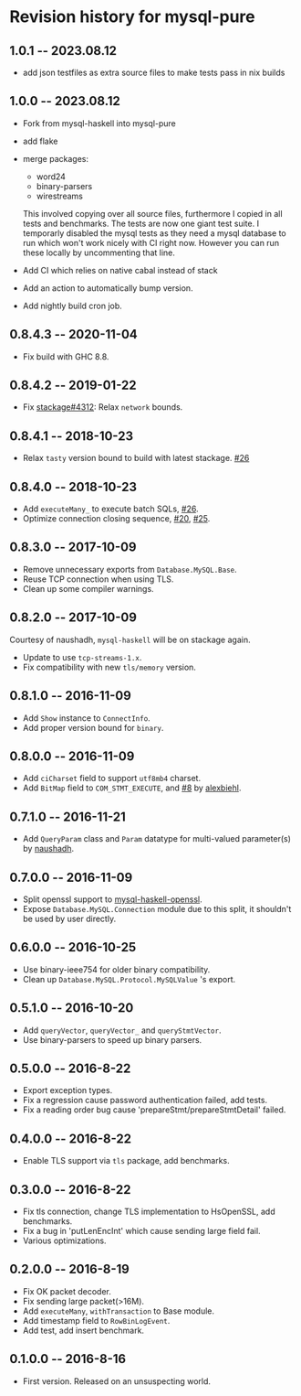 # Revision history for mysql-pure

## 1.0.1 -- 2023.08.12 
+ add json testfiles as extra source files to make tests pass in nix builds

## 1.0.0 -- 2023.08.12 

+ Fork from mysql-haskell into mysql-pure
+ add flake
+ merge packages:
  + word24
  + binary-parsers
  + wirestreams
  
  This involved copying over all source files,
  furthermore I copied in all tests and benchmarks.
  The tests are now one giant test suite.
  I temporarly disabled the mysql tests as they need a mysql
  database to run which won't work nicely with CI right now.
  However you can run these locally by uncommenting that line.
+ Add CI which relies on native cabal instead of stack
+ Add an action to automatically bump version.
+ Add nightly build cron job.

## 0.8.4.3 -- 2020-11-04

* Fix build with GHC 8.8.

## 0.8.4.2 -- 2019-01-22

* Fix [stackage#4312](https://github.com/commercialhaskell/stackage/issues/4312): Relax `network` bounds.

## 0.8.4.1 -- 2018-10-23

* Relax `tasty` version bound to build with latest stackage. [#26](https://github.com/winterland1989/mysql-haskell/pull/26)

## 0.8.4.0  -- 2018-10-23

* Add `executeMany_` to execute batch SQLs, [#26](https://github.com/winterland1989/mysql-haskell/issues/26).
* Optimize connection closing sequence, [#20](https://github.com/winterland1989/mysql-haskell/pull/20), [#25](https://github.com/winterland1989/mysql-haskell/pull/25).

## 0.8.3.0  -- 2017-10-09

* Remove unnecessary exports from `Database.MySQL.Base`.
* Reuse TCP connection when using TLS.
* Clean up some compiler warnings.

## 0.8.2.0  -- 2017-10-09

Courtesy of naushadh, `mysql-haskell` will be on stackage again.

* Update to use `tcp-streams-1.x`.
* Fix compatibility with new  `tls/memory` version.

## 0.8.1.0  -- 2016-11-09

* Add `Show` instance to `ConnectInfo`.
* Add proper version bound for `binary`.

## 0.8.0.0  -- 2016-11-09

* Add `ciCharset` field to support `utf8mb4` charset.
* Add `BitMap` field to `COM_STMT_EXECUTE`, and [#8](https://github.com/winterland1989/mysql-haskell/pull/8) by [alexbiehl](https://github.com/alexbiehl).

## 0.7.1.0 -- 2016-11-21

* Add `QueryParam` class and `Param` datatype for multi-valued parameter(s) by [naushadh](https://github.com/naushadh).

## 0.7.0.0 -- 2016-11-09

* Split openssl support to [mysql-haskell-openssl](http://hackage.haskell.org/package/mysql-haskell-openssl).
* Expose `Database.MySQL.Connection` module due to this split, it shouldn't be used by user directly.

## 0.6.0.0 -- 2016-10-25

* Use binary-ieee754 for older binary compatibility.
* Clean up `Database.MySQL.Protocol.MySQLValue` 's export.

## 0.5.1.0 -- 2016-10-20

* Add `queryVector`, `queryVector_` and `queryStmtVector`.
* Use binary-parsers to speed up binary parsers.

## 0.5.0.0 -- 2016-8-22

* Export exception types.
* Fix a regression cause password authentication failed, add tests.
* Fix a reading order bug cause 'prepareStmt/prepareStmtDetail' failed.

## 0.4.0.0 -- 2016-8-22

* Enable TLS support via `tls` package, add benchmarks.

## 0.3.0.0  -- 2016-8-22

* Fix tls connection, change TLS implementation to HsOpenSSL, add benchmarks.
* Fix a bug in 'putLenEncInt' which cause sending large field fail.
* Various optimizations.

## 0.2.0.0  -- 2016-8-19

* Fix OK packet decoder.
* Fix sending large packet(>16M).
* Add `executeMany`, `withTransaction` to Base module.
* Add timestamp field to `RowBinLogEvent`.
* Add test, add insert benchmark.

## 0.1.0.0  -- 2016-8-16

* First version. Released on an unsuspecting world.
